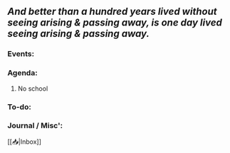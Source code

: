 *And better than a hundred years lived without seeing arising & passing away, is one day lived seeing arising & passing away.*
---
### Events:


### Agenda:
1. No school

### To-do:


### Journal / Misc':
[[📥|Inbox]]